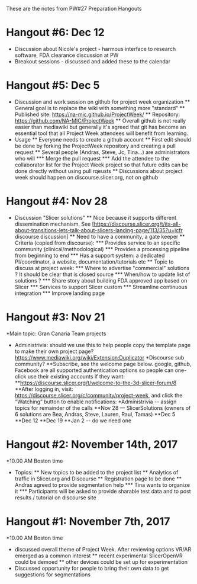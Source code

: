 


These are the notes from PW#27 Preparation Hangouts

# Hangout #6: Dec 12

* Discussion about Nicole's project - harmous interface to research software, FDA clearance discussion at PW
* Breakout sessions - discussed and added these to the calendar

# Hangout #5: Dec 5 

* Discussion and work session on github for project week organization
** General goal is to replace the wiki with something more "standard"
** Published site: https://na-mic.github.io/ProjectWeek/
** Repository: https://github.com/NA-MIC/ProjectWeek
** Overall github is not really easier than mediawiki but generally it's agreed that git has become an essential tool that all Project Week attendees will benefit from learning.
* Usage
** Everyone needs to create a github account
** First edit should be done by forking the ProjectWeek repository and creating a pull request
** Several people (Andras, Steve, Jc, Tina...) are administrators who will
*** Merge the pull request
*** Add the attendee to the collaborator list for the Project Week project so that future edits can be done directly without using pull rqeusts
** Discussions about project week should happen on discourse.slicer.org, not on github

# Hangout #4: Nov 28

* Discussion "Slicer solutions"
** Nice because it supports different dissemination mechanism. See [https://discourse.slicer.org/t/its-all-about-transitions-lets-talk-about-slicers-landing-page/113/35?u=jcfr discourse discussion]
** Need to have a community, a gate keeper
** Criteria (copied from discourse):
*** Provides service to an specific community (clinical/methodological)
*** Provides a processing pipeline from beginning to end
*** Has a support system: a dedicated PI/coordinator, a website, documentation/tutorials etc
** Topic to discuss at project week:
*** Where to advertise "commercial" solutions ? It should be clear that is closed source
*** When/how to update list of solutions ?
*** Share story about building FDA approved app based on Slicer
*** Services to support Slicer custom
*** Streamline continuous integration
*** Improve landing page

# Hangout #3: Nov 21
*Main topic: Gran Canaria Team projects
* Administrivia: should we use this to help people copy the template page to make their own project page? https://www.mediawiki.org/wiki/Extension:Duplicator
*Discourse sub community? 
**Subscribe, see the welcome page below. google, github, Facebook are all supported authentication options so people can one-click use their existing accounts if they want:
**https://discourse.slicer.org/t/welcome-to-the-3d-slicer-forum/8
**After logging in, visit: https://discourse.slicer.org/c/community/project-week, and click the “Watching” button to enable notifications:
*Administrivia -- assign topics for remainder of the calls
**Nov 28 — SlicerSolutions (owners of 6 solutions are Bea, Andras, Steve, Lauren, Raul, Tamas)
**Dec 5
**Dec 12
**Dec 19
**Jan 2 -- do we need one

# Hangout #2: November 14th, 2017

*10.00 AM Boston time
* Topics:
** New topics to be added to the project list
** Analytics of traffic in Slicer.org and Discourse
** Registration page to be done
** Andras agreed to provide segmentation help
*** Tina wants to organize it
*** Participants will be asked to provide sharable test data and to post results / tutorial on discourse site

# Hangout #1: November 7th, 2017

*10.00 AM Boston time
* discussed overall theme of Project Week.  After reviewing options VR/AR emerged as a common interest
** recent experimental SlicerOpenVR could be demoed
** other devices could be set up for experimentation
* Discussed opportunity for people to bring their own data to get suggestions for segmentations
